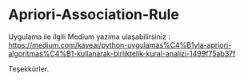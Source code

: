 # Apriori-Association-Rule
Uygulama ile ilgili Medium yazıma ulaşabilirsiniz : https://medium.com/kaveai/python-uygulamas%C4%B1yla-apriori-algoritmas%C4%B1-kullanarak-birliktelik-kural-analizi-1499f75ab37f

Teşekkürler.
